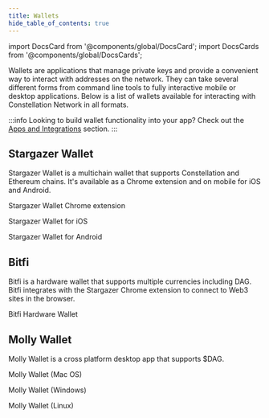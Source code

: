 ```yaml
---
title: Wallets
hide_table_of_contents: true
---
```


import DocsCard from '@components/global/DocsCard';
import DocsCards from '@components/global/DocsCards';

<intro-end />

Wallets are applications that manage private keys and provide a convenient way to interact with addresses on the network. They can take several different forms from command line tools to fully interactive mobile or desktop applications. Below is a list of wallets available for interacting with Constellation Network in all formats. 

:::info Looking to build wallet functionality into your app?
Check out the [Apps and Integrations](/apps) section.
:::

## Stargazer Wallet
Stargazer Wallet is a multichain wallet that supports Constellation and Ethereum chains. It's available as a Chrome extension and on mobile for iOS and Android.

<DocsCards>
  <DocsCard header="Chrome Store" href="https://chrome.google.com/webstore/detail/stargazer-wallet/pgiaagfkgcbnmiiolekcfmljdagdhlcm?hl=en-US" icon="/icons/icon_chrome.png">
    <p>Stargazer Wallet Chrome extension</p>
  </DocsCard>
  <DocsCard header="App Store" href="https://apps.apple.com/us/app/stargazer-wallet/id1612326452" icon="/icons/icon_appstore.png">
    <p>Stargazer Wallet for iOS</p>
  </DocsCard>
  <DocsCard header="Play Store" href="https://play.google.com/store/apps/details?id=com.stargazer" icon="/icons/icon_googleplay.png">
    <p>Stargazer Wallet for Android</p>
  </DocsCard>
</DocsCards>

## Bitfi
Bitfi is a hardware wallet that supports multiple currencies including DAG. Bitfi integrates with the Stargazer Chrome extension to connect to Web3 sites in the browser. 
<DocsCards>
  <DocsCard header="Bitfi" href="https://bitfi.com/" icon="/icons/icon_bitfi.png">
    <p>Bitfi Hardware Wallet</p>
  </DocsCard>
</DocsCards>

## Molly Wallet
Molly Wallet is a cross platform desktop app that supports $DAG. 

<DocsCards>
  <DocsCard header="Mac OS" href="https://github.com/StardustCollective/molly_wallet/releases" icon="/icons/icon_apple.png">
    <p>Molly Wallet (Mac OS)</p>
  </DocsCard>
  <DocsCard header="Windows" href="https://github.com/StardustCollective/molly_wallet/releases" icon="/icons/icon_windows.png">
    <p>Molly Wallet (Windows)</p>
  </DocsCard>
  <DocsCard header="Linux" href="https://github.com/StardustCollective/molly_wallet/releases" icon="/icons/icon_linux.png">
    <p>Molly Wallet (Linux)</p>
  </DocsCard>
</DocsCards>
